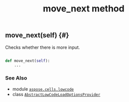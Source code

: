 ﻿---
title: move_next method
second_title: Aspose.Cells for Python via .NET API References
description: 
type: docs
weight: 30
url: /aspose.cells.lowcode/abstractlowcodeloadoptionsprovider/move_next/
is_root: false
---

## move_next(self) {#}

Checks whether there is more input.



```python

def move_next(self):
    ...
```





### See Also
* module [`aspose.cells.lowcode`](../../)
* class [`AbstractLowCodeLoadOptionsProvider`](/cells/python-net/aspose.cells.lowcode/abstractlowcodeloadoptionsprovider)
